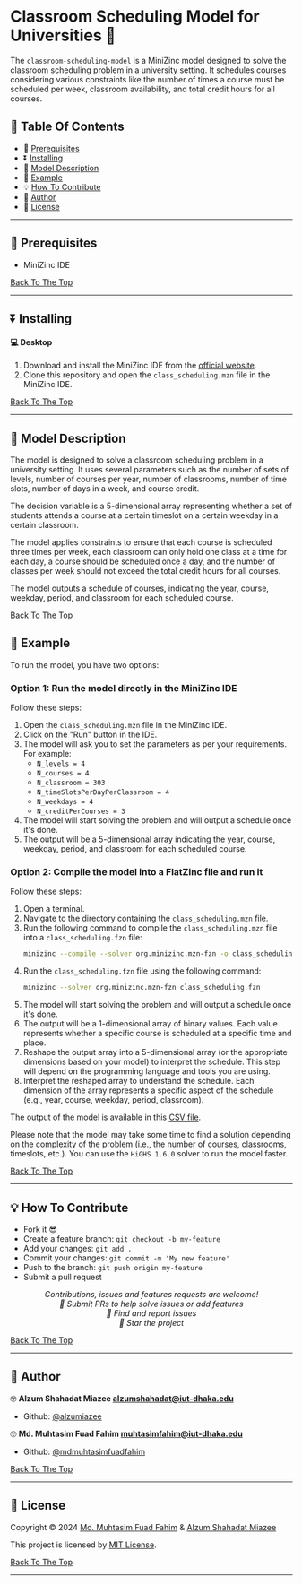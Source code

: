# Classroom Scheduling Model for Universities 👋

The `classroom-scheduling-model` is a MiniZinc model designed to solve the classroom scheduling problem in a university setting. It schedules courses considering various constraints like the number of times a course must be scheduled per week, classroom availability, and total credit hours for all courses.

## 🔖 Table Of Contents

- 🌱 [Prerequisites](#prerequisites)
- ⏬ [Installing](#installing)
- 📝 [Model Description](#model-description)
- 📖 [Example](#example)
- 💡 [How To Contribute](#how-to-contribute)
- 👤 [Author](#author)
- 🔏 [License](#license)

---

## 🌱 Prerequisites

- MiniZinc IDE

[Back To The Top](#title)

---

## ⏬ Installing

#### 💻 Desktop

1. Download and install the MiniZinc IDE from the [official website](https://www.minizinc.org/ide/).
2. Clone this repository and open the `class_scheduling.mzn` file in the MiniZinc IDE.

[Back To The Top](#title)

---

## 📝 Model Description

The model is designed to solve a classroom scheduling problem in a university setting. It uses several parameters such as the number of sets of levels, number of courses per year, number of classrooms, number of time slots, number of days in a week, and course credit.

The decision variable is a 5-dimensional array representing whether a set of students attends a course at a certain timeslot on a certain weekday in a certain classroom.

The model applies constraints to ensure that each course is scheduled three times per week, each classroom can only hold one class at a time for each day, a course should be scheduled once a day, and the number of classes per week should not exceed the total credit hours for all courses.

The model outputs a schedule of courses, indicating the year, course, weekday, period, and classroom for each scheduled course.

[Back To The Top](#title)

## 📖 Example

To run the model, you have two options:

### Option 1: Run the model directly in the MiniZinc IDE

Follow these steps:

1. Open the `class_scheduling.mzn` file in the MiniZinc IDE.
2. Click on the "Run" button in the IDE. 
3. The model will ask you to set the parameters as per your requirements. For example:
    - `N_levels = 4`
    - `N_courses = 4`
    - `N_classroom = 303`
    - `N_timeSlotsPerDayPerClassroom = 4`
    - `N_weekdays = 4`
    - `N_creditPerCourses = 3`
4. The model will start solving the problem and will output a schedule once it's done.
5. The output will be a 5-dimensional array indicating the year, course, weekday, period, and classroom for each scheduled course.

### Option 2: Compile the model into a FlatZinc file and run it

Follow these steps:

1. Open a terminal.
2. Navigate to the directory containing the `class_scheduling.mzn` file.
3. Run the following command to compile the `class_scheduling.mzn` file into a `class_scheduling.fzn` file:
    ```bash
    minizinc --compile --solver org.minizinc.mzn-fzn -o class_scheduling.fzn class_scheduling.mzn
    ```
4. Run the `class_scheduling.fzn` file using the following command:
    ```bash
    minizinc --solver org.minizinc.mzn-fzn class_scheduling.fzn
    ```
5. The model will start solving the problem and will output a schedule once it's done.
6. The output will be a 1-dimensional array of binary values. Each value represents whether a specific course is scheduled at a specific time and place.
7. Reshape the output array into a 5-dimensional array (or the appropriate dimensions based on your model) to interpret the schedule. This step will depend on the programming language and tools you are using.
8. Interpret the reshaped array to understand the schedule. Each dimension of the array represents a specific aspect of the schedule (e.g., year, course, weekday, period, classroom).

The output of the model is available in this [CSV file](./schedule_output.fzn.csv).

Please note that the model may take some time to find a solution depending on the complexity of the problem (i.e., the number of courses, classrooms, timeslots, etc.). You can use the `HiGHS 1.6.0` solver to run the model faster.

[Back To The Top](#title)

---

## 💡 How To Contribute

- Fork it 😎
- Create a feature branch: `git checkout -b my-feature`
- Add your changes: `git add .`
- Commit your changes: `git commit -m 'My new feature'`
- Push to the branch: `git push origin my-feature`
- Submit a pull request 

<p align="center">
<i>Contributions, issues and features requests are welcome!</i><br />
<i>📮 Submit PRs to help solve issues or add features</i><br />
<i>🐛 Find and report issues</i><br />
<i>🌟 Star the project</i><br />
</p>

[Back To The Top](#title)

---

## 👤 Author

🤓 **Alzum Shahadat Miazee <alzumshahadat@iut-dhaka.edu>**

- Github: [@alzumiazee](https://github.com/alzumiazee/)

🤓 **Md. Muhtasim Fuad Fahim <muhtasimfahim@iut-dhaka.edu>**

- Github: [@mdmuhtasimfuadfahim](https://github.com/mdmuhtasimfuadfahim)

[Back To The Top](#title)

---

## 🔏 License

Copyright © 2024 [Md. Muhtasim Fuad Fahim](https://github.com/mdmuhtasimfuadfahim) & [Alzum Shahadat Miazee](https://github.com/alzumiazee)

This project is licensed by [MIT License](https://api.github.com/licenses/mit).

[Back To The Top](#title)

---
